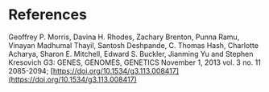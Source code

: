# References

Geoffrey P. Morris, Davina H. Rhodes, Zachary Brenton, Punna Ramu, Vinayan Madhumal Thayil, Santosh Deshpande, C. Thomas Hash, Charlotte Acharya, Sharon E. Mitchell, Edward S. Buckler, Jianming Yu and Stephen Kresovich G3: GENES, GENOMES, GENETICS November 1, 2013 vol. 3 no. 11 2085-2094; [https://doi.org/10.1534/g3.113.008417](https://doi.org/10.1534/g3.113.008417)

